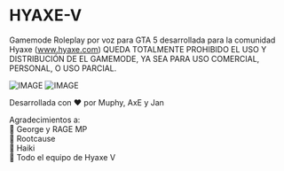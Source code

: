 # HYAXE-V
Gamemode Roleplay por voz para GTA 5 desarrollada para la comunidad Hyaxe (www.hyaxe.com)
QUEDA TOTALMENTE PROHIBIDO EL USO Y DISTRIBUCIÓN DE EL GAMEMODE, YA SEA PARA USO COMERCIAL, PERSONAL, O USO PARCIAL.

![IMAGE](https://img.shields.io/badge/C%23-.NET-blue) ![IMAGE](https://img.shields.io/badge/.NET-Core-blue)

Desarrollada con ❤️ por Muphy, AxE y Jan

Agradecimientos a:  
💛 George y RAGE MP  
💛 Rootcause  
💛 Haiki  
💛 Todo el equipo de Hyaxe V  
